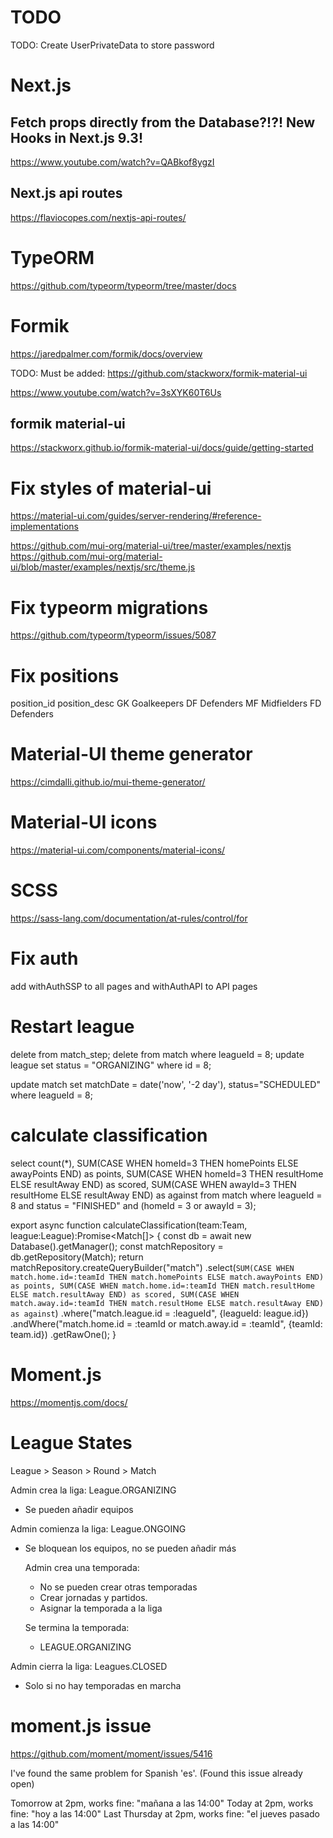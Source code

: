 

# TODO

TODO: Create UserPrivateData to store password

# Next.js

## Fetch props directly from the Database?!?! New Hooks in Next.js 9.3!

https://www.youtube.com/watch?v=QABkof8ygzI

## Next.js api routes

https://flaviocopes.com/nextjs-api-routes/

# TypeORM

https://github.com/typeorm/typeorm/tree/master/docs

# Formik

https://jaredpalmer.com/formik/docs/overview

TODO: Must be added: https://github.com/stackworx/formik-material-ui

https://www.youtube.com/watch?v=3sXYK60T6Us

## formik material-ui

https://stackworx.github.io/formik-material-ui/docs/guide/getting-started

# Fix styles of material-ui

https://material-ui.com/guides/server-rendering/#reference-implementations

https://github.com/mui-org/material-ui/tree/master/examples/nextjs
https://github.com/mui-org/material-ui/blob/master/examples/nextjs/src/theme.js

# Fix typeorm migrations

https://github.com/typeorm/typeorm/issues/5087

# Fix positions

position_id 	position_desc
GK 	Goalkeepers
DF 	Defenders
MF 	Midfielders
FD 	Defenders



# Material-UI theme generator

https://cimdalli.github.io/mui-theme-generator/


# Material-UI icons

https://material-ui.com/components/material-icons/


# SCSS

https://sass-lang.com/documentation/at-rules/control/for


# Fix auth

add withAuthSSP to all pages
and withAuthAPI to API pages

# Restart league

delete from match_step;
delete from match where leagueId = 8;
update league set status = "ORGANIZING" where id = 8;

update match set matchDate = date('now', '-2 day'), status="SCHEDULED" where leagueId = 8;

# calculate classification

select
count(*),
SUM(CASE WHEN homeId=3 THEN homePoints ELSE awayPoints END) as points, 
SUM(CASE WHEN homeId=3 THEN resultHome ELSE resultAway END) as scored, 
SUM(CASE WHEN awayId=3 THEN resultHome ELSE resultAway END) as against
from match
where leagueId = 8
and status = "FINISHED"
and (homeId = 3 or awayId = 3);

export async function calculateClassification(team:Team, league:League):Promise<Match[]> {
    const db = await new Database().getManager();
    const matchRepository = db.getRepository(Match);
    return matchRepository.createQueryBuilder("match")
        .select(`
            SUM(CASE WHEN match.home.id=:teamId THEN match.homePoints ELSE match.awayPoints END) as points,
            SUM(CASE WHEN match.home.id=:teamId THEN match.resultHome ELSE match.resultAway END) as scored,
            SUM(CASE WHEN match.away.id=:teamId THEN match.resultHome ELSE match.resultAway END) as against
        `)
        .where("match.league.id = :leagueId", {leagueId: league.id})
        .andWhere("match.home.id = :teamId or match.away.id = :teamId", {teamId: team.id})
        .getRawOne();
}


# Moment.js

https://momentjs.com/docs/


# League States

League > Season > Round > Match

Admin crea la liga:
League.ORGANIZING
- Se pueden añadir equipos


Admin comienza la liga:
League.ONGOING
- Se bloquean los equipos, no se pueden añadir más


    Admin crea una temporada:
    - No se pueden crear otras temporadas
    - Crear jornadas y partidos.
    - Asignar la temporada a la liga

    Se termina la temporada:
    - LEAGUE.ORGANIZING

Admin cierra la liga:
Leagues.CLOSED
- Solo si no hay temporadas en marcha


# moment.js issue

https://github.com/moment/moment/issues/5416

I've found the same problem for Spanish 'es'. (Found this issue already open)

Tomorrow at 2pm, works fine: "mañana a las 14:00"
Today at 2pm, works fine: "hoy a las 14:00"
Last Thursday at 2pm, works fine: "el jueves pasado a las 14:00"

